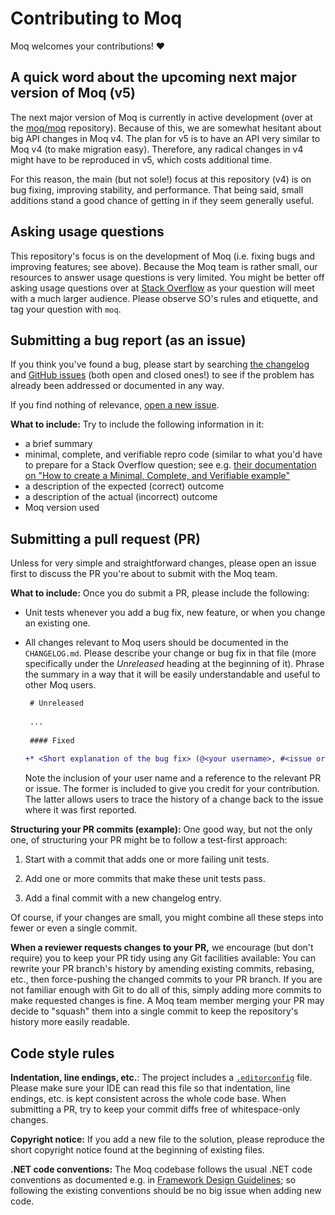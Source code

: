 # Contributing to Moq

Moq welcomes your contributions! :heart:


## A quick word about the upcoming next major version of Moq (v5)

The next major version of Moq is currently in active development (over at the [moq/moq](https://github.com/moq/moq) repository). Because of this, we are somewhat hesitant about big API changes in Moq v4. The plan for v5 is to have an API very similar to Moq v4 (to make migration easy). Therefore, any radical changes in v4 might have to be reproduced in v5, which costs additional time.

For this reason, the main (but not sole!) focus at this repository (v4) is on bug fixing, improving stability, and performance. That being said, small additions stand a good chance of getting in if they seem generally useful.


## Asking usage questions

This repository's focus is on the development of Moq (i.e. fixing bugs and improving features; see above). Because the Moq team is rather small, our resources to answer usage questions is very limited. You might be better off asking usage questions over at [Stack Overflow](https://stackoverflow.com) as your question will meet with a much larger audience. Please observe SO's rules and etiquette, and tag your question with `moq`.


## Submitting a bug report (as an issue)

If you think you've found a bug, please start by searching [the changelog](https://github.com/moq/moq4/blob/main/CHANGELOG.md) and [GitHub issues](https://github.com/moq/moq4/issues) (both open and closed ones!) to see if the problem has already been addressed or documented in any way.

If you find nothing of relevance, [open a new issue](https://github.com/moq/moq4/issues/new).


**What to include:** Try to include the following information in it:

 * a brief summary
 * minimal, complete, and verifiable repro code (similar to what you'd have to prepare for a Stack Overflow question; see e.g. [their documentation on "How to create a Minimal, Complete, and Verifiable example"](https://stackoverflow.com/help/mcve)
 * a description of the expected (correct) outcome
 * a description of the actual (incorrect) outcome
 * Moq version used


## Submitting a pull request (PR)

Unless for very simple and straightforward changes, please open an issue first to discuss the PR you're about to submit with the Moq team.


**What to include:** Once you do submit a PR, please include the following:

 * Unit tests whenever you add a bug fix, new feature, or when you change an existing one.

 * All changes relevant to Moq users should be documented in the `CHANGELOG.md`. Please describe your change or bug fix in that file (more specifically under the _Unreleased_ heading at the beginning of it). Phrase the summary in a way that it will be easily understandable and useful to other Moq users.

   ```diff
    # Unreleased
    
    ...
    
    #### Fixed
    
   +* <Short explanation of the bug fix> (@<your username>, #<issue or PR number>)
   ```

   Note the inclusion of your user name and a reference to the relevant PR or issue. The former is included to give you credit for your contribution. The latter allows users to trace the history of a change back to the issue where it was first reported.


**Structuring your PR commits (example):** One good way, but not the only one, of structuring your PR might be to follow a test-first approach:

 1. Start with a commit that adds one or more failing unit tests.

 2. Add one or more commits that make these unit tests pass.

 3. Add a final commit with a new changelog entry.

Of course, if your changes are small, you might combine all these steps into fewer or even a single commit.


**When a reviewer requests changes to your PR,** we encourage (but don't require) you to keep your PR tidy using any Git facilities available: You can rewrite your PR branch's history by amending existing commits, rebasing, etc., then force-pushing the changed commits to your PR branch. If you are not familiar enough with Git to do all of this, simply adding more commits to make requested changes is fine. A Moq team member merging your PR may decide to "squash" them into a single commit to keep the repository's history more easily readable.


## Code style rules

**Indentation, line endings, etc.**: The project includes a [`.editorconfig`](https://editorconfig.org/) file. Please make sure your IDE can read this file so that indentation, line endings, etc. is kept consistent across the whole code base. When submitting a PR, try to keep your commit diffs free of whitespace-only changes.


**Copyright notice:** If you add a new file to the solution, please reproduce the short copyright notice found at the beginning of existing files.


**.NET code conventions:** The Moq codebase follows the usual .NET code conventions as documented e.g. in [Framework Design Guidelines](https://docs.microsoft.com/en-us/dotnet/standard/design-guidelines/); so following the existing conventions should be no big issue when adding new code.

